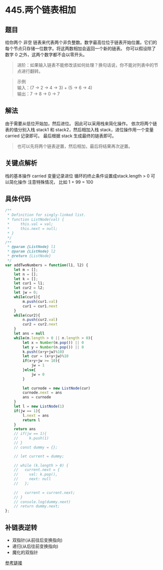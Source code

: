 # 445.两个链表相加
## 题目
给你两个 非空 链表来代表两个非负整数。数字最高位位于链表开始位置。它们的每个节点只存储一位数字。将这两数相加会返回一个新的链表。
你可以假设除了数字 0 之外，这两个数字都不会以零开头。
> 进阶：如果输入链表不能修改该如何处理？换句话说，你不能对列表中的节点进行翻转。


> 示例<br>
输入：(7 -> 2 -> 4 -> 3) + (5 -> 6 -> 4)<br>
输出：7 -> 8 -> 0 -> 7

## 解法
由于需要从低位开始加，然后进位。 因此可以采用栈来简化操作。
依次将两个链表的值分别入栈 stack1 和 stack2，然后相加入栈 stack，进位操作用一个变量 carried 记录即可。
最后根据 stack 生成最终的链表即可。

>也可以先将两个链表逆置，然后相加，最后将结果再次逆置。

## 关键点解析
栈的基本操作
carried 变量记录进位
循环的终止条件设置成stack.length > 0 可以简化操作
注意特殊情况， 比如 1 + 99 = 100

## 具体代码
```js
/**
 * Definition for singly-linked list.
 * function ListNode(val) {
 *     this.val = val;
 *     this.next = null;
 * }
 */
/**
 * @param {ListNode} l1
 * @param {ListNode} l2
 * @return {ListNode}
 */
var addTwoNumbers = function(l1, l2) {
    let m = [];
    let n = [];
    let k = [];
    let cur1 = l1;
    let cur2 = l2;
    let jw = 0;
    while(cur1){
        m.push(cur1.val)
        cur1 = cur1.next
    }
    while(cur2){
        n.push(cur2.val)
        cur2 = cur2.next
    }
    let ans = null
    while(m.length > 0 || n.length > 0){
        let x = Number(m.pop()) || 0
        let y = Number(n.pop()) || 0
        k.push((x+y+jw)%10)
        let cur = (x+y+jw)%10
        if(x+y+jw >= 10){
            jw = 1
        }else{
            jw = 0
        }
        
        let curnode = new ListNode(cur)
        curnode.next = ans
        ans = curnode
    }
    let l = new ListNode(1)
    if(jw == 1){
        l.next = ans
        return l
    }
    return ans
    // if(jw == 1){
    //     k.push(1)
    // }
    // const dummy = {};

    // let current = dummy;
  
    // while (k.length > 0) {
    //   current.next = {
    //     val: k.pop(),
    //     next: null
    //   };
  
    //   current = current.next;
    // }
    // console.log(dummy.next)
    // return dummy.next;
};
```

## 补链表逆转
- 双指针(从前往后变换指向)
- 递归(从后往前变换指向)
- 魔化的双指针



[参考链接](https://leetcode-cn.com/problems/reverse-linked-list/solution/fan-zhuan-lian-biao-shuang-zhi-zhen-di-gui-yao-mo-/)
